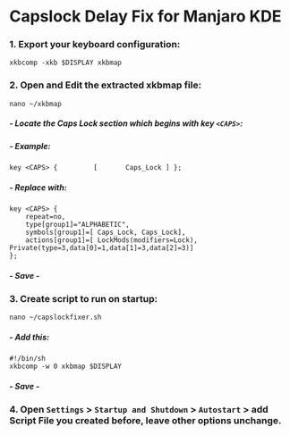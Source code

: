 # Capslock Delay Fix for Manjaro KDE
### 1. Export your keyboard configuration:
`xkbcomp -xkb $DISPLAY xkbmap`

### 2. Open and Edit the extracted xkbmap file:
`nano ~/xkbmap`

##### - Locate the Caps Lock section which begins with key `<CAPS>`:
##### - Example:
`key <CAPS> {         [       Caps_Lock ] };`

##### - Replace with:
```
key <CAPS> {
    repeat=no,
    type[group1]="ALPHABETIC",
    symbols[group1]=[ Caps_Lock, Caps_Lock],
    actions[group1]=[ LockMods(modifiers=Lock), Private(type=3,data[0]=1,data[1]=3,data[2]=3)]
};
```
##### - Save -

### 3. Create script to run on startup:
`nano ~/capslockfixer.sh`

##### - Add this:
```
#!/bin/sh
xkbcomp -w 0 xkbmap $DISPLAY
```
##### - Save -

### 4. Open `Settings` > `Startup and Shutdown` > `Autostart` > add Script File you created before, leave other options unchange.
